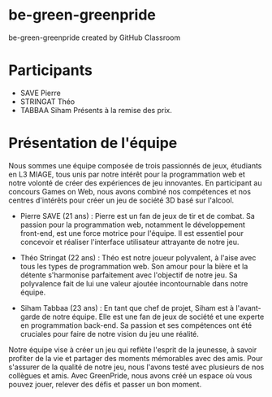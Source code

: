 # be-green-greenpride
be-green-greenpride created by GitHub Classroom

# Participants
- SAVE Pierre
- STRINGAT Théo
- TABBAA Siham
Présents à la remise des prix.

# Présentation de l'équipe

Nous sommes une équipe composée de trois passionnés de jeux, étudiants en L3 MIAGE, tous unis par notre intérêt pour la programmation web et notre volonté de créer des expériences de jeu innovantes. En participant au concours Games on Web, nous avons combiné nos compétences et nos centres d'intérêts pour créer un jeu de société 3D basé sur l'alcool.

- Pierre SAVE (21 ans) : Pierre est un fan de jeux de tir et de combat. Sa passion pour la programmation web, notamment le développement front-end, est une force motrice pour l'équipe. Il est essentiel pour concevoir et réaliser l'interface utilisateur attrayante de notre jeu.

- Théo Stringat (22 ans) : Théo est notre joueur polyvalent, à l'aise avec tous les types de programmation web. Son amour pour la bière et la détente s'harmonise parfaitement avec l'objectif de notre jeu. Sa polyvalence fait de lui une valeur ajoutée incontournable dans notre équipe.

- Siham Tabbaa (23 ans) : En tant que chef de projet, Siham est à l'avant-garde de notre équipe. Elle est une fan de jeux de société et une experte en programmation back-end. Sa passion et ses compétences ont été cruciales pour faire de notre vision du jeu une réalité.

Notre équipe vise à créer un jeu qui reflète l'esprit de la jeunesse, à savoir profiter de la vie et partager des moments mémorables avec des amis. Pour s'assurer de la qualité de notre jeu, nous l'avons testé avec plusieurs de nos collègues et amis. Avec GreenPride, nous avons créé un espace où vous pouvez jouer, relever des défis et passer un bon moment.

